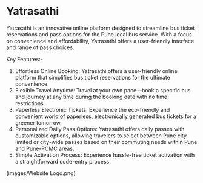 # Yatrasathi
Yatrasathi is an innovative online platform designed to streamline bus ticket reservations and pass options for the Pune local bus service. With a focus on convenience and affordability, Yatrasathi offers a user-friendly interface and range of pass choices.


Key Features:-
1. Effortless Online Booking: Yatrasathi offers a user-friendly online platform that simplifies bus
ticket reservations for the ultimate convenience.
2. Flexible Travel Anytime: Travel at your own pace—book a specific bus and journey at any time
during the booking date with no time restrictions.
3. Paperless Electronic Tickets: Experience the eco-friendly and convenient world of paperless,
electronically generated bus tickets for a greener tomorrow.
4. Personalized Daily Pass Options: Yatrasathi offers daily passes with customizable options,
allowing travelers to select between Pune city limited or city-wide passes based on their
commuting needs within Pune and Pune-PCMC areas.
5. Simple Activation Process: Experience hassle-free ticket activation with a straightforward
code-entry process.

(images/Website Logo.png)
